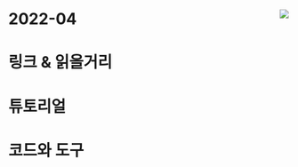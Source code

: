 # 2022-04 <img src="https://hits.seeyoufarm.com/api/count/incr/badge.svg?url=https%3A%2F%2Fgithub.com%2Fnaver%2Ffe-news%2F2022-04" align=right>

# 링크 & 읽을거리

# 튜토리얼

# 코드와 도구
